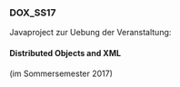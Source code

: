 ### DOX_SS17

Javaproject zur Uebung der Veranstaltung:

#### Distributed Objects and XML
(im Sommersemester 2017)
